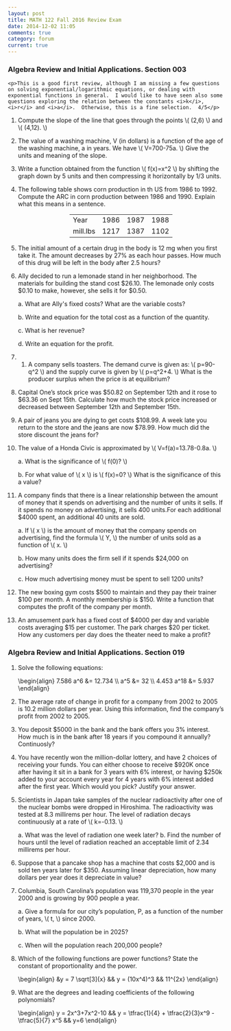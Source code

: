 ```yaml
---
layout: post
title: MATH 122 Fall 2016 Review Exam
date: 2014-12-02 11:05
comments: true
category: forum
current: true
---
```


<div class="well">
	<h3>Algebra Review and Initial Applications.  Section 003</h3>

	<p>This is a good first review, although I am missing a few questions on solving exponential/logarithmic equations, or dealing with exponential functions in general.  I would like to have seen also some questions exploring the relation between the constants <i>k</i>, <i>r</i> and <i>a</i>.  Otherwise, this is a fine selection.  4/5</p>
</div>

1. Compute the slope of the line that goes through the points <span>\\( (2,6) \\)</span> and <span>\\( (4,12). \\)</span>

2. The value of a washing machine, V (in dollars) is a function of the age of the washing machine, a in years. We have <span>\\( V=700-75a. \\)</span> Give the units and meaning of the slope. 

3. Write a function obtained from the function <span>\\( f(x)=x^2 \\)</span> by shifting the graph down by 5 units and then compressing it horizontally by 1/3 units.

4. The following table shows corn production in th US from 1986 to 1992. Compute the ARC in corn production between 1986 and 1990.  Explain what this means in a sentence.

	<div style="text-align:center;">
		<table class="table table-bordered" style="width:50%; margin-left:auto; margin-right:auto;">
			<tr>
				<td>Year</td><td>1986</td><td>1987</td><td>1988</td><td>1989</td><td>1990</td><td>1991</td><td>1992</td>
			</tr>
			<tr>
				<td>mill.lbs</td><td>1217</td><td>1387</td><td>1102</td><td>965</td><td>890</td><td>812</td><td>724</td>
			</tr>
		</table>
	</div>

5. The initial amount of a certain drug in the body is 12 mg when you first take it. The amount decreases by 27% as each hour passes. How much of this drug will be left in the body after 2.5 hours? 

6. Ally decided to run a lemonade stand in her neighborhood. The materials for building the stand cost $26.10. The lemonade only costs $0.10 to make, however, she sells it for $0.50. 

	a. What are Ally's fixed costs?  What are the variable costs?

	b. Write and equation for the total cost as a function of the quantity.

	c. What is her revenue?

	d. Write an equation for the profit.

7. 1.	A company sells toasters. The demand curve is given as: <span>\\( p=90-q^2 \\)</span> and the supply curve is given by <span>\\( p=q^2+4. \\)</span> What is the producer surplus when the price is at equilibrium?

8. Capital One’s stock price was $50.82 on September 12th and it rose to $63.36 on Sept 15th. Calculate how much the stock price increased or decreased between September 12th and September 15th. 

9. A pair of jeans you are dying to get costs $108.99. A week late you return to the store and the jeans are now $78.99. How much did the store discount the jeans for? 

10. The value of a Honda Civic is approximated by <span>\\( V=f(a)=13.78-0.8a. \\)</span>

	a.	What is the significance of <span>\\( f(0)? \\)</span>

	b.	For what value of <span>\\( x \\)</span> is <span>\\( f(x)=0? \\)</span> What is the significance of this a value?

11. A company finds that there is a linear relationship between the amount of money that it spends on advertising and the number of units it sells. If it spends no money on advertising, it sells 400 units.For each additional $4000 spent, an additional 40 units are sold. 

	a.	If <span>\\( x \\)</span> is the amount of money that the company spends on advertising, find the formula <span>\\( Y, \\)</span> the number of units sold as a function of <span>\\( x. \\)<span>

	b.	How many units does the firm sell if it spends $24,000 on advertising?

	c.	How much advertising money must be spent to sell 1200 units?

12. The new boxing gym costs $500 to maintain and they pay their trainer $100 per month.  A monthly membership is $150.  Write a function that computes the profit of the company per month. 

13. An amusement park has a fixed cost of $4000 per day and variable costs averaging $15 per customer.  The park charges $20 per ticket.  How any customers per day does the theater need to make a profit? 

<div class="well">
	<h3>Algebra Review and Initial Applications.  Section 019</h3>

</div>


1. Solve the following equations:
	<div>
		\begin{align}
		7.586 a^6 &= 12.734 \\
		a^5 &= 32 \\
		4.453 a^18 &= 5.937
		\end{align}
	</div>

2. The average rate of change in profit for a company from 2002 to 2005 is 10.2 million dollars per year. Using this information, find the company’s profit from 2002 to 2005.

3. You deposit $5000 in the bank and the bank offers you 3% interest. How much is in the bank after 18 years if you compound it annually?  Continuosly?

4. You have recently won the million-dollar lottery, and have 2 choices of receiving your funds. You can either choose to receive $920K once after having it sit in a bank for 3 years with 6% interest, or having $250k added to your account every year for 4 years with 6% interest added after the first year. Which would you pick? Justify your answer.

5. Scientists in Japan take samples of the nuclear radioactivity after one of the nuclear bombs were dropped in Hiroshima. The radioactivity was tested at 8.3 millirems per hour. The level of radiation decays continuously at a rate of <span>\\( k=-0.13. \\)</span>

	a. What was the level of radiation one week later?
	b. Find the number of hours until the level of radiation reached an acceptable limit of 2.34 millirems per hour. 

6. Suppose that a pancake shop has a machine that costs $2,000 and is sold ten years later for $350. Assuming linear depreciation, how many dollars per year does it depreciate in value?

7. Columbia, South Carolina’s population was 119,370 people in the year 2000 and is growing by 900 people a year.

	a.	Give a formula for our city’s population, P, as a function of the number of years, <span>\\( t, \\)</span> since 2000.

	b.	What will the population be in 2025?

	c.	When will the population reach 200,000 people?

8. 	Which of the following functions are power functions? State the constant of proportionality and the power.
	<div>
		\begin{align}
		&y = 7 \sqrt[3]{x}  && y = (10x^4)^3 && 11^{2x}
		\end{align}
	</div>

9. 	What are the degrees and leading coefficients of the following polynomials?
	<div>
		\begin{align}
		y = 2x^3+7x^2-10 && y = \tfrac{1}{4} + \tfrac{2}{3}x^9 - \tfrac{5}{7} x^5 && y=6	
		\end{align}
	</div>

